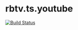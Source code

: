 # rbtv.ts.youtube 

[![Build Status](https://travis-ci.org/misantronic/rbtv.ts.youtube.svg?branch=master)](https://travis-ci.org/misantronic/rbtv.ts.youtube)
